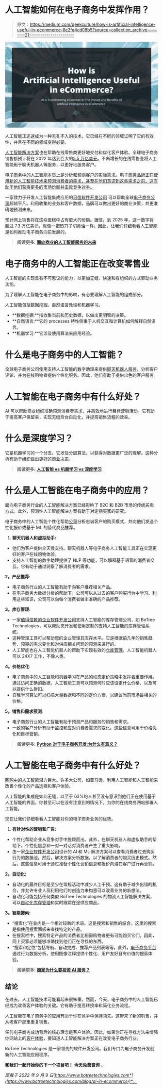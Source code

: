 # 人工智能如何在电子商务中发挥作用？

> 原文：<https://medium.com/geekculture/how-is-artificial-intelligence-useful-in-ecommerce-8e2fe4cd08b5?source=collection_archive---------21----------------------->

[![](img/64f3118e274aaf5288c9e42ef71b423e.png)](https://www.botreetechnologies.com/blog/ai-in-ecommerce/)

人工智能正迅速成为一种无孔不入的技术。它已经在不同的领域证明了它的有效性，并且在不同的领域变得必要。

[人工智能解决方案](https://www.botreetechnologies.com/artificial-intelligence-solutions)也在帮助在线零售商更好地交付和优化客户体验。全球电子商务销售额预计将在 2022 年达到巨大的[5.5 万亿美元](https://www.shopify.com/blog/global-ecommerce-sales#:~:text=Global%20ecommerce%20sales%20are%20expected,increasingly%20lucrative%20option%20for%20businesses.)。不断增长的在线零售业将人工智能用于聊天机器人等服务，以更好地服务客户。

[电子商务中的人工智能本质上是分析和预测客户的实际需求。电子商务品牌正在使用新的人工智能技术来预测消费者的需求，甚至在他们意识到这些需求之前。这有助于他们获得更多的市场份额并击败竞争对手。](https://www.botreetechnologies.com/case-studies/swadesh)

一家致力于开发人工智能集成应用的[可信软件开发公司](https://www.botreetechnologies.com/) 可以帮助全球[电子商务公司](https://botreetechnologies.medium.com/10-ecommerce-website-development-companies-that-lead-the-industry-in-2022-59bf99b5fe2a)超越平凡。利用收集的业务和客户数据，品牌可以做出更好的商业决策，并更准确地预测未来。

预计网上销售将在这块蛋糕中占有更大的份额。据信，到 2025 年，这一数字将超过 7.3 万亿美元，就像一把热刀子切黄油一样。因此，让我们仔细看看人工智能是如何推动电子商务向前发展的。

> **阅读更多:** [**面向商业的人工智能服务的未来**](https://www.botreetechnologies.com/blog/future-of-artificial-intelligence-services-for-business/)

# 电子商务中的人工智能正在改变零售业

人工智能的实现具有不可思议的能力，以更加无缝、快速和有组织的方式驱动业务功能。

为了理解人工智能在电子商务中的影响，有必要理解人工智能的组成部分。

人工智能包括数据挖掘、自然语言处理和机器学习。

*   **数据挖掘:**指收集当前和历史数据，以做出更明智的决策。
*   **自然语言:**它的 processes 特性侧重于人机交互和计算机如何解释自然语言。
*   **机器学习:**它涉及使用算法来应用经验。

# 什么是电子商务中的人工智能？

全球电子商务公司使用支持人工智能的数字助理来提供[聊天机器人服务](https://www.botreetechnologies.com/chatbot-development)，分析客户评论，并为在线购物者提供个性化服务。因此，他们有助于提供出色的客户服务。

# 人工智能在电子商务中有什么好处？

AI 可以帮助商业组织准确预测消费者需求，并高效地进行目标营销活动。它有助于提高客户保留率，实现无缝后台自动化，并提高销售流程的效率。

# 什么是深度学习？

它是机器学习的一个分支。它涉及分层算法，以获得对数据更广泛的理解。这种分析有助于组织做出更好的商业决策。

> **阅读更多:** [**人工智能 vs 机器学习 vs 深度学习**](https://www.botreetechnologies.com/blog/artificial-intelligence-vs-machine-learning-vs-deep-learning-difference/)

# 什么是人工智能在电子商务中的应用？

面向电子商务行业的人工智能解决方案已经影响了 B2C 和 B2B 市场的传统买卖方式。此外，预测性人工智能解决方案有助于对定期买家的研究。

电子商务中的人工智能个性化帮助[公司](https://botreetechnologies.medium.com/top-10-ai-companies-promoting-transformation-in-the-tech-962f1d676cbd)分析忠诚客户的购买模式，并向他们发送个性化报价或基于 ML 的替代商品推荐。

1.  **聊天机器人和虚拟助手:**

*   他们为客户提供全天候支持。聊天机器人等电子商务人工智能工具正在实现更好的客户在线购物体验。
*   支持人工智能的数字助理提供了 NLP 等功能，可以解释基于语音的消费者交互。它有助于通过洞察了解消费者的需求。

**2。产品推荐:**

*   电子商务行业的人工智能有助于向客户推荐相关产品。
*   在电子商务大数据分析的帮助下，公司可以从过去的客户购买行为中学习。利用这些知识，公司可以向每个消费者做出准确的产品推荐。

**3。库存管理:**

*   一家[值得信赖的企业软件开发公司](https://www.botreetechnologies.com/enterprise-software-development-company)支持人工智能的库存管理公司，如 BoTree Technologies，可以帮助您开发和使用定制的支持人工智能的库存管理系统。
*   这种管理工具可以帮助您的企业管理其库存水平。它是根据前几年的销售趋势、预期的需求变化和对供应相关问题的预测来进行的。
*   人工智能也在人工智能机器人的帮助下实现有效的[仓库管理](https://www.botreetechnologies.com/blog/supply-chain-management-software-reduce-supply-chain-risks/)，人工智能机器人可以 24X7 工作，不像人类。

**4。价格优化**:

*   电子商务中的人工智能和机器学习在产品的动态定价策略中发挥着重要作用。通过访问正确的数据，人工智能工具可以预测何时应该设定什么价格，以及可以提供什么折扣。
*   自我学习算法可以扫描大量数据和不同的定价方案，以建议当前市场最相关的价格。

**5。销售和需求预测**:

*   电子商务行业的人工智能有助于预测产品和服务的销售和需求。
*   一致的客户分析有助于监控和应对消费者需求的变化。这些信息可用于价格优化和目标营销。

> **阅读更多:** [**Python 对于电子商务开发:为什么有意义？**](https://www.botreetechnologies.com/blog/python-for-ecommerce-development-why-does-it-make-sense/)

# 人工智能在电子商务中有什么好处？

[网购中的人工智能](https://www.botreetechnologies.com/blog/how-can-ecommerce-help-retail-businesses/)潜力巨大。许多大公司，如亚马逊，利用人工智能和人工智能来改善个性化的产品选择和客户体验。

人工智能的集成是如此无缝，以至于 63%的人甚至没有意识到他们正在使用基于人工智能的界面。你甚至可以在没有注意到的情况下，为你的在线商务网站部署人工智能。

现在让我们仔细看看人工智能对你的电子商务业务的优势。

1.  **有针对性的营销和广告:**

*   个性化帮助企业从竞争对手中脱颖而出。此外，在聊天机器人和虚拟助手的帮助下，个性化信息和一对一对话对消费者产生了重大影响。
*   由一家[企业软件开发公司](https://www.botreetechnologies.com/blog/types-of-enterprise-software-for-companies/)设计的 AI 和 ML 解决方案可以查看消费者过去购买行为的数据池。然后，解决方案分析数据，以了解消费者的购买历史模式。然后，这些信息可用于通过准备个性化营销信息和报价向潜在客户进行再营销。

**2。自动化:**

*   自动化的最终目标是至少在常规活动中减少人工干预。这有助于减少出错的机会，并允许专业人员利用他们的创造力来构思可以改善业务的新想法。
*   自动化可能包括任何类似 BoTree Technologies 的物流人工智能解决方案，可以[自动化库存管理](https://www.botreetechnologies.com/case-studies/inventory-management-system)和实时跟踪在途供应商品。

**3。智能搜索:**

*   “搜索化”在业内是一个相对较新的术语。这是搜索和销售的结合。这里的搜索是指使用搜索面板来查找特定的产品。
*   在搜索栏中，搜索特定产品的消费者比橱窗购物者更有可能购买它们。因此，网上买家必须能够准确找到他们正在寻找的东西。
*   “搜索和定位”包括导航、自动完成、推荐产品列表等等。此外，[电子商务平台](https://www.botreetechnologies.com/blog/the-secret-behind-powerful-vintage-ecommerce-platform/)通过行为数据分析，使用图像注释提供个性化、用户友好且有价值的搜索体验。

> **阅读更多:** [**商家为什么要投资 AI 服务？**](https://www.botreetechnologies.com/blog/ai-services-for-business-investment/)

## 结论

在过去，人工智能技术可能看起来很笨重。然而，今天，电子商务中的人工智能已经成为改善客户体验的关键。它有助于提高转换率和简化业务流程。

人工智能在电子商务中的应用有助于你在竞争中保持领先。这带来了新的销售，并从老客户那里重复销售。

任何电子商务成功背后的核心理念是客户体验。因此，如果你正在寻找方法来增强你网站上的[客户体验](https://www.botreetechnologies.com/blog/ai-solutions-for-next-level-customer-experience/)，要知道人工智能解决方案正在改变电子商务行业。

BoTree Technologies 是一家领先的软件开发公司。我们专门为电子商务开发创新的人工智能应用程序。

**和我们一起开始你的下一个项目吧！** [**今天免费咨询**](https://www.botreetechnologies.com/contact) 。

*原载于 2022 年 9 月 9 日*[*https://www.botreetechnologies.com*](https://www.botreetechnologies.com/blog/ai-in-ecommerce/)*。*